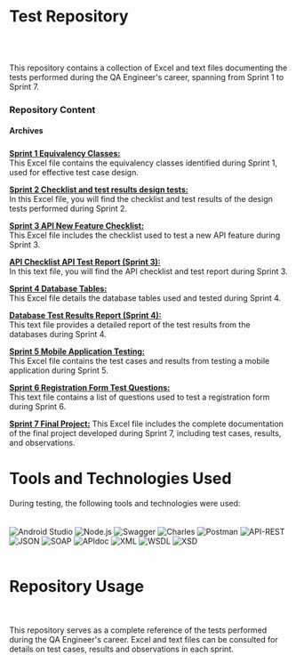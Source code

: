 # **Test Repository**
<br>
<br>

This repository contains a collection of Excel and text files documenting the tests performed during the QA Engineer's career, spanning from Sprint 1 to Sprint 7.
<br>

### **Repository Content**<br>

#### **Archives**

##### 

<ins>**Sprint 1 Equivalency Classes:**</ins> 
<br>This Excel file contains the equivalency classes identified during Sprint 1, used for effective test case design.

<ins>**Sprint 2 Checklist and test results design tests:**</ins> 
<br>In this Excel file, you will find the checklist and test results of the design tests performed during Sprint 2.

<ins>**Sprint 3 API New Feature Checklist:**</ins>
<br>This Excel file includes the checklist used to test a new API feature during Sprint 3.

<ins>**API Checklist API Test Report (Sprint 3):**</ins>
<br>In this text file, you will find the API checklist and test report during Sprint 3.

<ins>**Sprint 4 Database Tables:**</ins>
<br>This Excel file details the database tables used and tested during Sprint 4.

<ins>**Database Test Results Report (Sprint 4):**</ins>
<br>This text file provides a detailed report of the test results from the databases during Sprint 4.

<ins>**Sprint 5 Mobile Application Testing:**</ins>
<br>This Excel file contains the test cases and results from testing a mobile application during Sprint 5.

<ins>**Sprint 6 Registration Form Test Questions:**</ins>
<br>This text file contains a list of questions used to test a registration form during Sprint 6.

<ins>**Sprint 7 Final Project:**</ins>
This Excel file includes the complete documentation of the final project developed during Sprint 7, including test cases, results, and observations.

# **Tools and Technologies Used**

During testing, the following tools and technologies were used:
<br>
<br>
<br>
![Android Studio](https://img.shields.io/badge/Android%20Studio-3DDC84?style=for-the-badge&logo=android-studio&logoColor=white)
![Node.js](https://img.shields.io/badge/Node.js-43853D?style=for-the-badge&logo=node.js&logoColor=white)
![Swagger](https://img.shields.io/badge/Swagger-85EA2D?style=for-the-badge&logo=swagger&logoColor=black)
![Charles](https://img.shields.io/badge/Charles-000000?style=for-the-badge&logo=charles&logoColor=white)
![Postman](https://img.shields.io/badge/Postman-FF6C37?style=for-the-badge&logo=postman&logoColor=white)
![API-REST](https://img.shields.io/badge/API-REST-009688?style=for-the-badge&logoColor=white)
![JSON](https://img.shields.io/badge/JSON-000000?style=for-the-badge&logo=json&logoColor=white)
![SOAP](https://img.shields.io/badge/SOAP-FFCA28?style=for-the-badge&logoColor=black)
![APIdoc](https://img.shields.io/badge/APIdoc-E8E8E8?style=for-the-badge&logoColor=black)
![XML](https://img.shields.io/badge/XML-F68212?style=for-the-badge&logo=xml&logoColor=white)
![WSDL](https://img.shields.io/badge/WSDL-0769AD?style=for-the-badge&logoColor=white)
![XSD](https://img.shields.io/badge/XSD-0077B5?style=for-the-badge&logoColor=white)
<br>
<br>
# **Repository Usage**
<br>
<br>
This repository serves as a complete reference of the tests performed during the QA Engineer's career. Excel and text files can be consulted for details on test cases, results and observations in each sprint.
<br>
<br>


